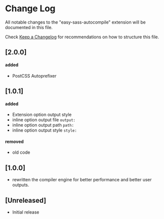 # Change Log

All notable changes to the "easy-sass-autocompile" extension will be documented in this file.

Check [Keep a Changelog](http://keepachangelog.com/) for recommendations on how to structure this file.

## [2.0.0]

#### added
 - PostCSS Autoprefixer
## [1.0.1]

#### added
- Extension option output style
- inline option output file `output:`
- inline option output path `path:`
- inline option output style `style:`

#### removed

- old code

## [1.0.0]

- rewritten the compiler engine for better performance and better user outputs.
## [Unreleased]

- Initial release